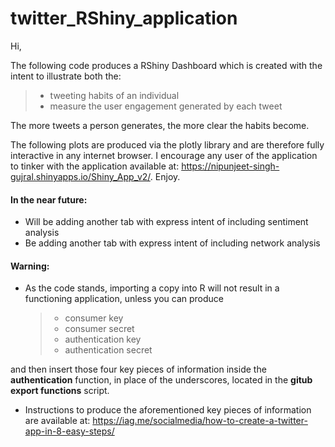 # twitter_RShiny_application
Hi,

The following code produces a  RShiny Dashboard which is created with the intent to illustrate both the: 
> * tweeting habits of an individual
>  * measure the user engagement generated by each tweet

The more tweets a person generates, the more clear the habits become.

The following plots are produced via the plotly library and are therefore fully interactive in any internet browser. I encourage any user of the application to tinker with the application available at: https://nipunjeet-singh-gujral.shinyapps.io/Shiny_App_v2/. Enjoy.

#### In the near future:
* Will be adding another tab with express intent of including sentiment analysis 
*  Be adding another tab with express intent  of including network analysis


#### Warning:

 * As the code stands, importing a copy into R will not result in a functioning application, unless you can produce 
	 > * consumer key
	  > * consumer secret
	  > *  authentication key
	  > * authentication secret

and then insert those four key pieces of information inside the **authentication** function,  in place of the underscores,  located in the  __gitub export functions__ script.

* Instructions to produce the aforementioned key pieces of information are available at: 
https://iag.me/socialmedia/how-to-create-a-twitter-app-in-8-easy-steps/





	 
		


 
